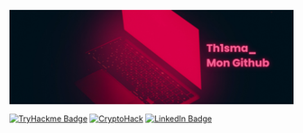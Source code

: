 [![Th1sma's GitHub Banner](./assets/banner.png)](https://www.linkedin.com/in/mathisniveau/)

[![TryHackme Badge](https://img.shields.io/badge/TryHackMe-Profil-red)](https://tryhackme.com/r/p/Th1sma)
[![CryptoHack](https://img.shields.io/badge/CryptoHack-Profil-red)](https://cryptohack.org/user/Th1sma_/)
[![LinkedIn Badge](https://img.shields.io/badge/LinkedIn-Profil-informational?style=flat&logo=linkedin&logoColor=white&color=0D76A8)](https://www.linkedin.com/in/mathisniveau/)
